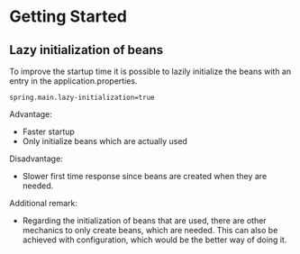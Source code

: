 # Getting Started

## Lazy initialization of beans

To improve the startup time it is possible to lazily initialize the beans with an entry in the application.properties.

```
spring.main.lazy-initialization=true
```

Advantage:
- Faster startup
- Only initialize beans which are actually used

Disadvantage:
- Slower first time response since beans are created when they are needed.

Additional remark:
- Regarding the initialization of beans that are used, there are other mechanics to only create beans, which are needed. This can also be achieved with configuration, which would be the better way of doing it.